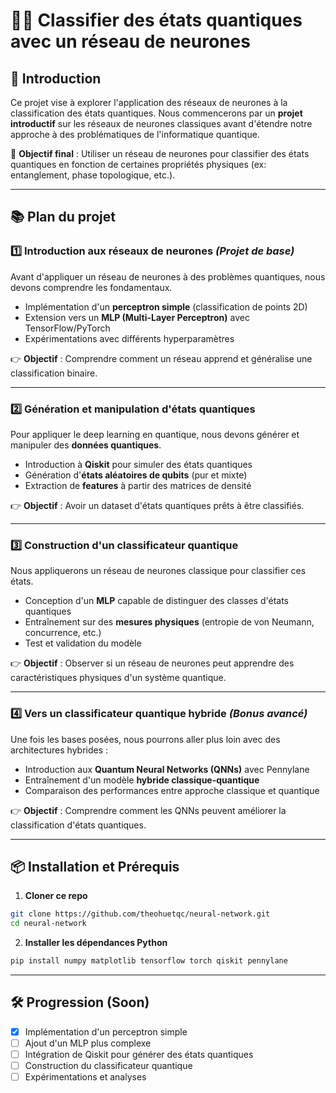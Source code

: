 # 🧠🔬 Classifier des états quantiques avec un réseau de neurones

## 🚀 Introduction
Ce projet vise à explorer l'application des réseaux de neurones à la classification des états quantiques. Nous commencerons par un **projet introductif** sur les réseaux de neurones classiques avant d'étendre notre approche à des problématiques de l'informatique quantique.

📌 **Objectif final** : Utiliser un réseau de neurones pour classifier des états quantiques en fonction de certaines propriétés physiques (ex: entanglement, phase topologique, etc.).

---

## 📚 Plan du projet

### **1️⃣ Introduction aux réseaux de neurones** *(Projet de base)*
Avant d'appliquer un réseau de neurones à des problèmes quantiques, nous devons comprendre les fondamentaux.

- Implémentation d'un **perceptron simple** (classification de points 2D)
- Extension vers un **MLP (Multi-Layer Perceptron)** avec TensorFlow/PyTorch
- Expérimentations avec différents hyperparamètres

👉 **Objectif** : Comprendre comment un réseau apprend et généralise une classification binaire.

---

### **2️⃣ Génération et manipulation d'états quantiques**
Pour appliquer le deep learning en quantique, nous devons générer et manipuler des **données quantiques**.

- Introduction à **Qiskit** pour simuler des états quantiques
- Génération d'**états aléatoires de qubits** (pur et mixte)
- Extraction de **features** à partir des matrices de densité

👉 **Objectif** : Avoir un dataset d'états quantiques prêts à être classifiés.

---

### **3️⃣ Construction d'un classificateur quantique**
Nous appliquerons un réseau de neurones classique pour classifier ces états.

- Conception d'un **MLP** capable de distinguer des classes d'états quantiques
- Entraînement sur des **mesures physiques** (entropie de von Neumann, concurrence, etc.)
- Test et validation du modèle

👉 **Objectif** : Observer si un réseau de neurones peut apprendre des caractéristiques physiques d'un système quantique.

---

### **4️⃣ Vers un classificateur quantique hybride** *(Bonus avancé)*
Une fois les bases posées, nous pourrons aller plus loin avec des architectures hybrides :

- Introduction aux **Quantum Neural Networks (QNNs)** avec Pennylane
- Entraînement d'un modèle **hybride classique-quantique**
- Comparaison des performances entre approche classique et quantique

👉 **Objectif** : Comprendre comment les QNNs peuvent améliorer la classification d'états quantiques.

---

## 📦 Installation et Prérequis

1. **Cloner ce repo**
```bash
git clone https://github.com/theohuetqc/neural-network.git
cd neural-network
```

2. **Installer les dépendances Python**
```bash
pip install numpy matplotlib tensorflow torch qiskit pennylane
```

---

## 🛠 Progression (Soon)
- [X] Implémentation d'un perceptron simple
- [ ] Ajout d'un MLP plus complexe
- [ ] Intégration de Qiskit pour générer des états quantiques
- [ ] Construction du classificateur quantique
- [ ] Expérimentations et analyses
